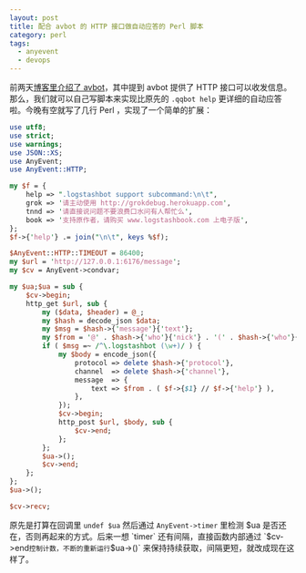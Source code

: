 ```yaml
---
layout: post
title: 配合 avbot 的 HTTP 接口做自动应答的 Perl 脚本
category: perl
tags:
  - anyevent
  - devops
---
```


前两天[博客里介绍了 avbot](http://chenlinux.com/2014/06/04/record-webqq-logs-by-avbot)，其中提到 avbot 提供了 HTTP 接口可以收发信息。那么，我们就可以自己写脚本来实现比原先的 `.qqbot help` 更详细的自动应答啦。今晚有空就写了几行 Perl ，实现了一个简单的扩展：

```perl
use utf8;
use strict;
use warnings;
use JSON::XS;
use AnyEvent;
use AnyEvent::HTTP;

my $f = {
    help => ".logstashbot support subcommand:\n\t",
    grok => '请主动使用 http://grokdebug.herokuapp.com',
    tnnd => '请直接说问题不要浪费口水问有人帮忙么',
    book => '支持原作者，请购买 www.logstashbook.com 上电子版',
};
$f->{'help'} .= join("\n\t", keys %$f);

$AnyEvent::HTTP::TIMEOUT = 86400;
my $url = 'http://127.0.0.1:6176/message';
my $cv = AnyEvent->condvar;

my $ua;$ua = sub {
    $cv->begin;
    http_get $url, sub {
        my ($data, $header) = @_;
        my $hash = decode_json $data;
        my $msg = $hash->{'message'}{'text'};
        my $from = '@' . $hash->{'who'}{'nick'} . '(' . $hash->{'who'}{'code'} . ")\n";
        if ( $msg =~ /^\.logstashbot (\w+)/ ) {
            my $body = encode_json({
                protocol => delete $hash->{'protocol'},
                channel  => delete $hash->{'channel'},
                message  => {
                    text => $from . ( $f->{$1} // $f->{'help'} ),
                },
            });
            $cv->begin;
            http_post $url, $body, sub {
                $cv->end;
            };
        };
        $ua->();
        $cv->end;
    };
};
$ua->();

$cv->recv;
```

原先是打算在回调里 `undef $ua` 然后通过 `AnyEvent->timer` 里检测 $ua 是否还在，否则再起来的方式。后来一想 `timer` 还有间隔，直接函数内部通过 `$cv->end` 控制计数，不断的重新运行 `$ua->()` 来保持持续获取，间隔更短，就改成现在这样了。

